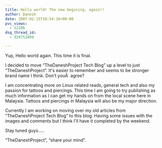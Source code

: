```yaml
---
title: Hello world! The new begining, again!!
author: Danesh
date: 2007-02-15T10:54:16+00:00
pvc_views:
  - 12206
dsq_thread_id:
  - 920752809

---
```

Yup, Hello world again. This time it is final.

I decided to move &#8220;TheDaneshProject Tech Blog&#8221; up a level to just &#8220;TheDaneshProject&#8221;. It's easier to remember and seems to be stronger brand name I think. Don't youÂ  agree?

I am concentrating more on Linux related reads, general tech and also my passion for tattoos and piercings. This time I am going to try publishing as much information as I can get my hands on from the local scene here in Malaysia. Tattoos and piercings in Malaysia will also be my major direction.

Currently I am working on moving over my old articles from &#8220;TheDaneshProject Tech Blog&#8221; to this blog. Having some issues with the images and comments but I think I'll have it completed by the weekend.

Stay tuned guys&#8230;..

&#8220;TheDaneshProject&#8221;, &#8220;share your mind&#8221;.